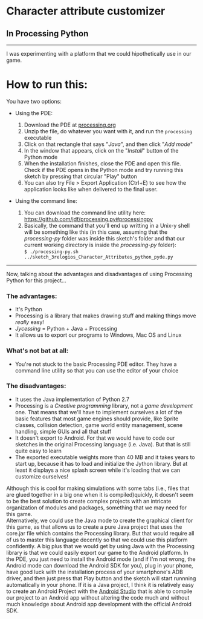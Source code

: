Character attribute customizer
==============================
In Processing Python
--------------------

* * *

I was experimenting with a platform that we could hipothetically use in our game.


# How to run this:

You have two options:

* Using the PDE:
    1. Download the PDE at [processing.org](https://processing.org/download/?processing)
    2. Unzip the file, do whatever you want with it, and run the `processing` executable
    3. Click on that rectangle that says "*Java*", and then click "*Add mode*"
    4. In the window that appears, click on the "*Install*" button of the Python mode
    5. When the installation finishes, close the PDE and open this file. Check if the PDE opens in the Python mode and try running this sketch by pressing that circular "Play" button
    6. You can also try File > Export Application (Ctrl+E) to see how the application looks like when delivered to the final user.

* Using the command line:
    1. You can download the command line utility here:  
       https://github.com/jdf/processing.py#processingpy
    2. Basically, the command that you'll end up writting in a Unix-y shell will be something like this (in this case, assuming that the *processing-py* folder was inside this sketch's folder and that our current working directory is inside the *processing-py* folder):  
    `$ ./processing-py.sh ../sketch_3relogios_Character_Attributes_python_pyde.py`

* * *

Now, talking about the advantages and disadvantages of using Processing Python for this project...

### The advantages:
 * It's Python
 * Processing is a library that makes drawing stuff and making things move *really* easy!
 * *Jycessing* = Python + Java + Processing
 * It allows us to export our programs to Windows, Mac OS and Linux

### What's not bat at all:
 * You're not stuck to the basic Processing PDE editor. They have a command line utility so that you can use the editor of your choice

### The disadvantages:
 * It uses the Java implementation of Python 2.7
 * Processing is a *Creative programming* library, not a *game development* one. That means that we'll have to implement ourselves a lot of the basic features that most game engines should provide, like Sprite classes, collision detection, game world entity management, scene handling, simple GUIs and all that stuff
 * It doesn't export to Android. For that we would have to code our sketches in the original Processing language (i.e. Java). But that is still quite easy to learn
 * The exported executable weights more than 40 MB and it takes years to start up, because it has to load and initialize the Jython library. But at least it displays a nice splash screen while it's loading that we can customize ourselves!


Although this is cool for making simulations with some tabs (i.e., files that are glued together in a big one when it is compiled)quickly, it doesn't seem to be the best solution to create complex projects with an intricate organization of modules and packages, something that we may need for this game.  
Alternatively, we could use the Java mode to create the graphical client for this game, as that allows us to create a pure Java project that uses the core.jar file which contains the Processing library. But that would require all of us to master this language decently so that we could use this platform confidently.
A big plus that we would get by using Java with the Processing library is that we could easily export our game to the Android platform. In the PDE, you just need to install the Android mode (and if I'm not wrong, the Android mode can download the Android SDK for you), plug in your phone, have good luck with the installation process of your smartphone's ADB driver, and then just press that Play button and the sketch will start runnning automatically in your phone. If it is a Java project, I think it is relatively easy to create an Android Project with the [Android Studio](https://developer.android.com/sdk/index.html) that is able to compile our project to an Android app without altering the code much and without much knowledge about Android app development with the official Android SDK.
